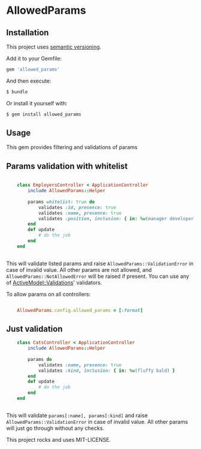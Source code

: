 # AllowedParams

## Installation

This project uses [semantic versioning](http://semver.org/spec/v2.0.0.html).

Add it to your Gemfile:

```ruby
gem 'allowed_params'
```

And then execute:

```sh
$ bundle
```

Or install it yourself with:

```sh
$ gem install allowed_params
```


## Usage

This gem provides filtering and validations of params

## Params validation with whitelist
 
```ruby

    class EmployersController < ApplicationController
        include AllowedParams::Helper
        
        params whitelist: true do
            validates :id, presence: true
            validates :name, presence: true
            validates :position, inclusion: { in: %w(manager developer) }
        end
        def update
            # do the job
        end        
    end
    
```
 
This will validate listed params and raise `AllowedParams::ValidationError` in case of invalid value.
All other params are not allowed, and `AllowedParams::NotAllowedError` will be raised if present.
You can use any of [ActiveModel::Validations](http://api.rubyonrails.org/classes/ActiveModel/Validations.html)' validators.

To allow params on all controllers:
 
```ruby 

    AllowedParams.config.allowed_params = [:format]

```   

## Just validation   
   
```ruby    
    class CatsController < ApplicationController
        include AllowedParams::Helper
        
        params do
            validates :name, presence: true
            validates :kind, inclusion: { in: %w(fluffy bald) }
        end
        def update
            # do the job
        end        
    end
    
```

This will validate `params[:name], params[:kind]` and raise `AllowedParams::ValidationError` in case of invalid value.
All other params will just go through without any checks.

This project rocks and uses MIT-LICENSE.
